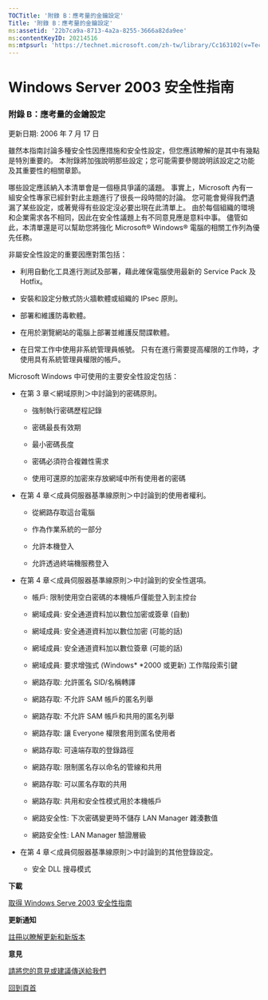 ```yaml
---
TOCTitle: '附錄 B：應考量的金鑰設定'
Title: '附錄 B：應考量的金鑰設定'
ms:assetid: '22b7ca9a-8713-4a2a-8255-3666a82da9ee'
ms:contentKeyID: 20214516
ms:mtpsurl: 'https://technet.microsoft.com/zh-tw/library/Cc163102(v=TechNet.10)'
---
```


Windows Server 2003 安全性指南
==============================

### 附錄 B：應考量的金鑰設定

更新日期: 2006 年 7 月 17 日

雖然本指南討論多種安全性因應措施和安全性設定，但您應該瞭解的是其中有幾點是特別重要的。 本附錄將加強說明那些設定；您可能需要參閱說明該設定之功能及其重要性的相關章節。

哪些設定應該納入本清單會是一個極具爭議的議題。 事實上，Microsoft 內有一組安全性專家已經針對此主題進行了很長一段時間的討論。 您可能會覺得我們遺漏了某些設定，或著覺得有些設定沒必要出現在此清單上。 由於每個組織的環境和企業需求各不相同，因此在安全性議題上有不同意見應是意料中事。 儘管如此，本清單還是可以幫助您將強化 Microsoft® Windows® 電腦的相關工作列為優先任務。

非屬安全性設定的重要因應對策包括：

-   利用自動化工具進行測試及部署，藉此確保電腦使用最新的 Service Pack 及 Hotfix。

-   安裝和設定分散式防火牆軟體或組織的 IPsec 原則。

-   部署和維護防毒軟體。

-   在用於瀏覽網站的電腦上部署並維護反間諜軟體。

-   在日常工作中使用非系統管理員帳號。 只有在進行需要提高權限的工作時，才使用具有系統管理員權限的帳戶。

Microsoft Windows 中可使用的主要安全性設定包括：

-   在第 3 章＜網域原則＞中討論到的密碼原則。

    -   強制執行密碼歷程記錄

    -   密碼最長有效期

    -   最小密碼長度

    -   密碼必須符合複雜性需求

    -   使用可還原的加密來存放網域中所有使用者的密碼

-   在第 4 章＜成員伺服器基準線原則＞中討論到的使用者權利。

    -   從網路存取這台電腦

    -   作為作業系統的一部分

    -   允許本機登入

    -   允許透過終端機服務登入

-   在第 4 章＜成員伺服器基準線原則＞中討論到的安全性選項。

    -   帳戶: 限制使用空白密碼的本機帳戶僅能登入到主控台

    -   網域成員: 安全通道資料加以數位加密或簽章 (自動)

    -   網域成員: 安全通道資料加以數位加密 (可能的話)

    -   網域成員: 安全通道資料加以數位簽章 (可能的話)

    -   網域成員: 要求增強式 (Windows* *2000 或更新) 工作階段索引鍵

    -   網路存取: 允許匿名 SID/名稱轉譯

    -   網路存取: 不允許 SAM 帳戶的匿名列舉

    -   網路存取: 不允許 SAM 帳戶和共用的匿名列舉

    -   網路存取: 讓 Everyone 權限套用到匿名使用者

    -   網路存取: 可遠端存取的登錄路徑

    -   網路存取: 限制匿名存以命名的管線和共用

    -   網路存取: 可以匿名存取的共用

    -   網路存取: 共用和安全性模式用於本機帳戶

    -   網路安全性: 下次密碼變更時不儲存 LAN Manager 雜湊數值

    -   網路安全性: LAN Manager 驗證層級

-   在第 4 章＜成員伺服器基準線原則＞中討論到的其他登錄設定。

    -   安全 DLL 搜尋模式

**下載**

[取得 Windows Serve 2003 安全性指南](http://go.microsoft.com/fwlink/?linkid=14846)

**更新通知**

[註冊以瞭解更新和新版本](http://go.microsoft.com/fwlink/?linkid=54982)

**意見**

[請將您的意見或建議傳送給我們](mailto:secwish@microsoft.com?subject=windows%20server%202003%20安全性指南)

[](#mainsection)[回到頁首](#mainsection)
